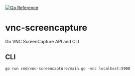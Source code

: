 [![Go Reference](https://pkg.go.dev/badge/github.com/und3f/vnc-screencapture.svg)](https://pkg.go.dev/github.com/und3f/vnc-screencapture)

# vnc-screencapture
Go VNC ScreenCapture API and CLI

## CLI

```
go run cmd/vnc-screencapture/main.go -vnc localhost:5900
```
